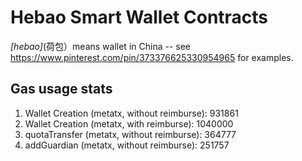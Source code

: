 # Hebao Smart Wallet Contracts

_[hebao]_(荷包）means wallet in China -- see https://www.pinterest.com/pin/373376625330954965 for examples.


## Gas usage stats  
1. Wallet Creation (metatx, without reimburse): 931861
2. Wallet Creation (metatx, with reimburse): 1040000
3. quotaTransfer (metatx, without reimburse): 364777
4. addGuardian (metatx, without reimburse):  251757
